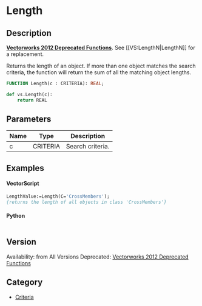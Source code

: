 # Length

## Description
<b>[Vectorworks 2012 Deprecated Functions](../../Common/Versions/Vectorworks%202012.md)</b>. See [[VS:LengthN|LengthN]] for a replacement.

Returns the length of an object. If more than one object matches the search criteria, the function will return the sum of all the matching object lengths.

```pascal
FUNCTION Length(c : CRITERIA): REAL;
```

```python
def vs.Length(c):
    return REAL
```

## Parameters
|Name|Type|Description|
|---|---|---|
|c|CRITERIA|Search criteria.|

## Examples
#### VectorScript ####
```pascal
LengthValue:=Length(C='CrossMembers');
{returns the length of all objects in class 'CrossMembers'}
```
#### Python ####
```python

```

## Version
Availability: from All Versions
Deprecated: [Vectorworks 2012 Deprecated Functions](../../Common/Versions/Vectorworks%202012.md)

## Category
* [Criteria](../Categories/Criteria.md)
